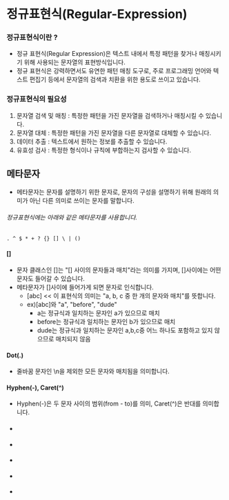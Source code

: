 # 정규표현식(Regular-Expression)
### 정규표현식이란 ?
* 정규 표현식(Regular Expression)은 텍스트 내에서 특정 패턴을 찾거나 매칭시키기 위해 사용되는 문자열의 표현방식입니다. 
* 정규 표현식은 강력하면서도 유연한 패턴 매칭 도구로, 주로 프로그래밍 언어와 텍스트 편집기 등에서 문자열의 검색과 치환을 위한 용도로 쓰이고 있습니다.

### 정규표현식의 필요성
1. 문자열 검색 및 매칭 : 특정한 패턴을 가진 문자열을 검색하거나 매칭시킬 수 있습니다.
2. 문자열 대체 : 특정한 패턴을 가진 문자열을 다른 문자열로 대체할 수 있습니다.
3. 데이터 추출 : 텍스트에서 원하는 정보를 추출할 수 있습니다.
4. 유효성 검사 : 특정한 형식이나 규칙에 부합하는지 검사할 수 있습니다.

## 메타문자
* 메타문자는 문자를 설명하기 위한 문자로, 문자의 구성을 설명하기 위해 원래의 의미가 아닌 다른 의미로 쓰이는 문자를 말합니다.

###### 정규표현식에는 아래와 같은 메타문자를 사용합니다.

    . ^ $ * + ? {} [] \ | ()


#### []
* 문자 클래스인 []는 "[] 사이의 문자들과 매치"라는 의미를 가지며, []사이에는 어떤 문자도 들어갈 수 있습니다.
* 메타문자가 []사이에 들어가게 되면 문자로 인식합니다.
    * [abc] << 이 표현식의 의미는 "a, b, c 중 한 개의 문자와 매치"를 뜻합니다.
    * ex)[abc]와 "a", "before", "dude"
      * a는 정규식과 일치하는 문자인 a가 있으므로 매치
      * before는 정규식과 일치하는 문자인 b가 있으므로 매치
      * dude는 정규식과 일치하는 문자인 a,b,c중 어느 하나도 포함하고 있지 않으므로 매치되지 않음

#### Dot(.)
* 줄바꿈 문자인 \n을 제외한 모든 문자와 매치됨을 의미합니다.


#### Hyphen(-), Caret(^)
* Hyphen(-)은 두 문자 사이의 범위(from - to)를 의미, Caret(^)은 반대를 의미합니다.

#### 
* 
#### 
* 
#### 
* 
#### 
* 
#### 
* 
